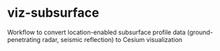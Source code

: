 # viz-subsurface
Workflow to convert location-enabled subsurface profile data (ground-penetrating radar, seismic reflection) to Cesium visualization
